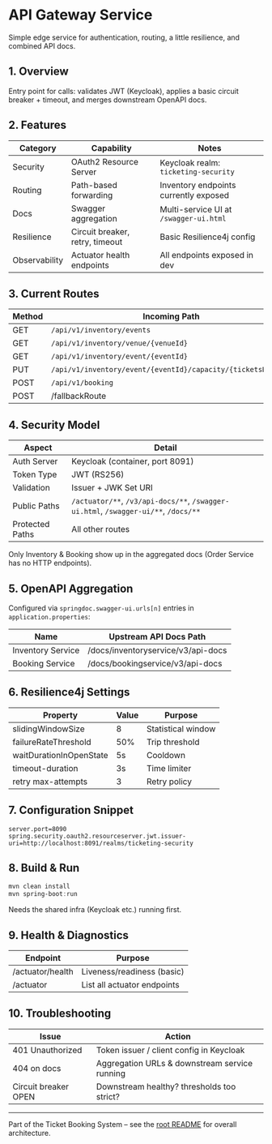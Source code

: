 # API Gateway Service

Simple edge service for authentication, routing, a little resilience, and combined API docs.

## 1. Overview
Entry point for calls: validates JWT (Keycloak), applies a basic circuit breaker + timeout, and merges downstream OpenAPI docs.

## 2. Features
| Category | Capability | Notes |
|----------|-----------|-------|
| Security | OAuth2 Resource Server | Keycloak realm: `ticketing-security` |
| Routing | Path-based forwarding | Inventory endpoints currently exposed |
| Docs | Swagger aggregation | Multi-service UI at `/swagger-ui.html` |
| Resilience | Circuit breaker, retry, timeout | Basic Resilience4j config |
| Observability | Actuator health endpoints | All endpoints exposed in dev |

## 3. Current Routes
| Method | Incoming Path | Downstream Target |
|--------|---------------|------------------|
| GET | `/api/v1/inventory/events` | http://localhost:8080/api/v1/inventory/events |
| GET | `/api/v1/inventory/venue/{venueId}` | http://localhost:8080/api/v1/inventory/venue/{venueId} |
| GET | `/api/v1/inventory/event/{eventId}` | http://localhost:8080/api/v1/inventory/event/{eventId} |
| PUT | `/api/v1/inventory/event/{eventId}/capacity/{ticketsBooked}` | http://localhost:8080/api/v1/inventory/event/{eventId}/capacity/{ticketsBooked} |
| POST | `/api/v1/booking` | http://localhost:8081/api/v1/booking |
| POST | /fallbackRoute | (internal) |


## 4. Security Model
| Aspect | Detail |
|--------|-------|
| Auth Server | Keycloak (container, port 8091) |
| Token Type | JWT (RS256) |
| Validation | Issuer + JWK Set URI |
| Public Paths | `/actuator/**`, `/v3/api-docs/**`, `/swagger-ui.html`, `/swagger-ui/**`, `/docs/**` |
| Protected Paths | All other routes |

Only Inventory & Booking show up in the aggregated docs (Order Service has no HTTP endpoints).

## 5. OpenAPI Aggregation
Configured via `springdoc.swagger-ui.urls[n]` entries in `application.properties`:

| Name | Upstream API Docs Path |
|------|------------------------|
| Inventory Service | /docs/inventoryservice/v3/api-docs |
| Booking Service | /docs/bookingservice/v3/api-docs |

## 6. Resilience4j Settings
| Property | Value | Purpose |
|----------|-------|---------|
| slidingWindowSize | 8 | Statistical window |
| failureRateThreshold | 50% | Trip threshold |
| waitDurationInOpenState | 5s | Cooldown |
| timeout-duration | 3s | Time limiter |
| retry max-attempts | 3 | Retry policy |

## 7. Configuration Snippet
```properties
server.port=8090
spring.security.oauth2.resourceserver.jwt.issuer-uri=http://localhost:8091/realms/ticketing-security
```

## 8. Build & Run
```powershell
mvn clean install
mvn spring-boot:run
```
Needs the shared infra (Keycloak etc.) running first.

## 9. Health & Diagnostics
| Endpoint | Purpose |
|----------|---------|
| /actuator/health | Liveness/readiness (basic) |
| /actuator | List all actuator endpoints |


## 10. Troubleshooting
| Issue | Action |
|-------|--------|
| 401 Unauthorized | Token issuer / client config in Keycloak |
| 404 on docs | Aggregation URLs & downstream service running |
| Circuit breaker OPEN | Downstream healthy? thresholds too strict? |
---
Part of the Ticket Booking System – see the [root README](../README.md) for overall architecture.